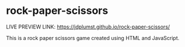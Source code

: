 # rock-paper-scissors
LIVE PREVIEW LINK: https://jdplumst.github.io/rock-paper-scissors/

This is a rock paper scissors game created using HTML and JavaScript.
